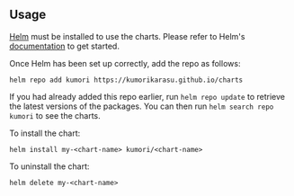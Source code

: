 ## Usage

[Helm](https://helm.sh) must be installed to use the charts.  Please refer to
Helm's [documentation](https://helm.sh/docs) to get started.

Once Helm has been set up correctly, add the repo as follows:

    helm repo add kumori https://kumorikarasu.github.io/charts

If you had already added this repo earlier, run `helm repo update` to retrieve
the latest versions of the packages.  You can then run `helm search repo
kumori` to see the charts.

To install the <chart-name> chart:

    helm install my-<chart-name> kumori/<chart-name>

To uninstall the chart:

    helm delete my-<chart-name>
